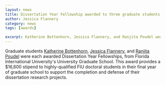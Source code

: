 ```yaml
---
layout: news
title: Dissertation Year Fellowship awarded to three graduate students! 
author: Jessica Flannery
category: news
tags: [awards]

excerpt: Katherine Bottenhorn, Jessica Flannery, and Ranjita Poudel were awarded Dissertation Year Fellowships to support the completion of their dissertation research. 
---
```

Graduate students [Katherine Bottenhorn](/team/bottenhorn-katherine), [Jessica Flannery](/team/flannery-jessica), and [Ranjita Poudel](/team/poudel-ranjita) were each awarded Dissertation Year Fellowships, from Florida International University's University Graduate School. This award provides a $16,600 stipend to highly-qualified FIU doctoral students in their final year of graduate school to support the completion and defense of their dissertation research projects. 

